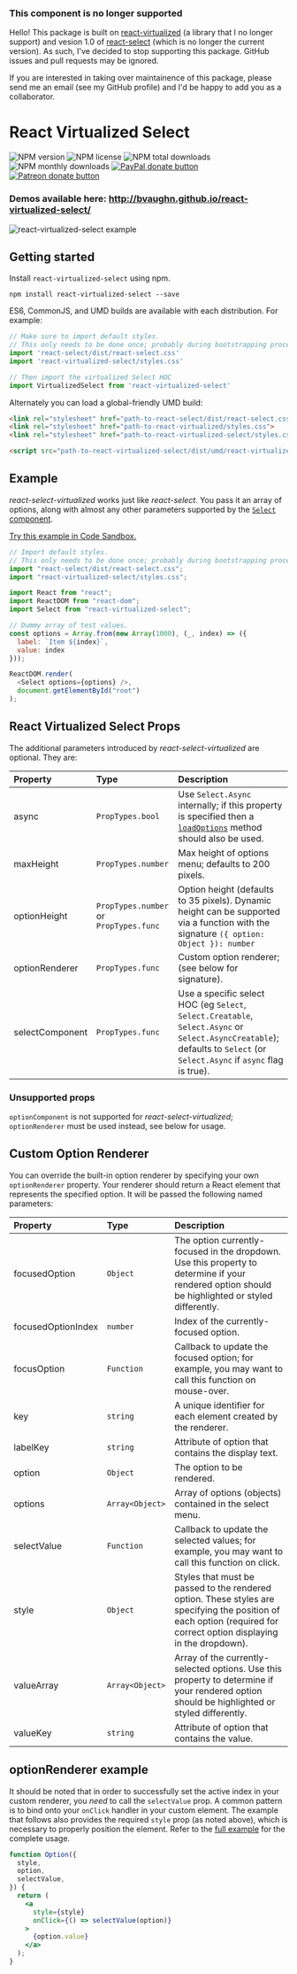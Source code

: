 ### This component is no longer supported

Hello! This package is built on [react-virtualized](https://github.com/bvaughn/react-virtualized) (a library that I no longer support) and vesion 1.0 of [react-select](https://github.com/JedWatson/react-select)  (which is no longer the current version). As such, I've decided to stop supporting this package. GitHub issues and pull requests may be ignored.

If you are interested in taking over maintainence of this package, please send me an email (see my GitHub profile) and I'd be happy to add you as a collaborator.

# React Virtualized Select

![NPM version](https://img.shields.io/npm/v/react-virtualized-select.svg?style=flat)
![NPM license](https://img.shields.io/npm/l/react-virtualized-select.svg?style=flat)
![NPM total downloads](https://img.shields.io/npm/dt/react-virtualized-select.svg?style=flat)
![NPM monthly downloads](https://img.shields.io/npm/dm/react-virtualized-select.svg?style=flat)
[![PayPal donate button](https://img.shields.io/badge/paypal-donate-lightgray.svg?style=flat)](https://www.paypal.com/cgi-bin/webscr?cmd=_s-xclick&hosted_button_id=5CVMYQKVPZC72)
[![Patreon donate button](https://img.shields.io/badge/patreon-donate%20once-lightgray.svg?style=flat)](https://www.patreon.com/user?u=2979769)

### Demos available here: http://bvaughn.github.io/react-virtualized-select/

![react-virtualized-select example](https://cloud.githubusercontent.com/assets/29597/14285960/46d733a6-fb02-11e5-884a-e349eb462704.gif)

## Getting started

Install `react-virtualized-select` using npm.

```shell
npm install react-virtualized-select --save
```

ES6, CommonJS, and UMD builds are available with each distribution.
For example:

```js
// Make sure to import default styles.
// This only needs to be done once; probably during bootstrapping process.
import 'react-select/dist/react-select.css'
import 'react-virtualized-select/styles.css'

// Then import the virtualized Select HOC
import VirtualizedSelect from 'react-virtualized-select'
```

Alternately you can load a global-friendly UMD build:

```html
<link rel="stylesheet" href="path-to-react-select/dist/react-select.css">
<link rel="stylesheet" href="path-to-react-virtualized/styles.css">
<link rel="stylesheet" href="path-to-react-virtualized-select/styles.css">

<script src="path-to-react-virtualized-select/dist/umd/react-virtualized-select.js"></script>
```

## Example

_react-select-virtualized_ works just like _react-select_. You pass it an array of options, along with almost any other parameters supported by the [`Select` component](https://github.com/JedWatson/react-select/#usage).

[Try this example in Code Sandbox.](https://codesandbox.io/s/91p80x10zp)

```js
// Import default styles.
// This only needs to be done once; probably during bootstrapping process.
import "react-select/dist/react-select.css";
import "react-virtualized-select/styles.css";

import React from "react";
import ReactDOM from "react-dom";
import Select from "react-virtualized-select";

// Dummy array of test values.
const options = Array.from(new Array(1000), (_, index) => ({
  label: `Item ${index}`,
  value: index
}));

ReactDOM.render(
  <Select options={options} />,
  document.getElementById("root")
);
```

## React Virtualized Select Props

The additional parameters introduced by _react-select-virtualized_ are optional. They are:

| Property | Type | Description |
|:---|:---|:---|
| async | `PropTypes.bool` | Use `Select.Async` internally; if this property is specified then a [`loadOptions`](https://github.com/JedWatson/react-select#async-options-with-promises) method should also be used. |
| maxHeight | `PropTypes.number` | Max height of options menu; defaults to 200 pixels. |
| optionHeight | `PropTypes.number` or `PropTypes.func` | Option height (defaults to 35 pixels). Dynamic height can be supported via a function with the signature `({ option: Object }): number` |
| optionRenderer | `PropTypes.func` | Custom option renderer; (see below for signature). |
| selectComponent | `PropTypes.func` | Use a specific select HOC (eg `Select`, `Select.Creatable`, `Select.Async` or `Select.AsyncCreatable`); defaults to `Select` (or `Select.Async` if `async` flag is true). |

### Unsupported props

`optionComponent` is not supported for _react-select-virtualized_; `optionRenderer` must be used instead, see below for usage.

## Custom Option Renderer

You can override the built-in option renderer by specifying your own `optionRenderer` property. Your renderer should return a React element that represents the specified option. It will be passed the following named parameters:

| Property | Type | Description |
|:---|:---|:---|
| focusedOption | `Object` | The option currently-focused in the dropdown. Use this property to determine if your rendered option should be highlighted or styled differently. |
| focusedOptionIndex | `number` | Index of the currently-focused option. |
| focusOption | `Function` | Callback to update the focused option; for example, you may want to call this function on mouse-over. |
| key | `string` | A unique identifier for each element created by the renderer. |
| labelKey | `string` | Attribute of option that contains the display text. |
| option | `Object` | The option to be rendered. |
| options | `Array<Object>` | Array of options (objects) contained in the select menu. |
| selectValue | `Function` | Callback to update the selected values; for example, you may want to call this function on click. |
| style | `Object` | Styles that must be passed to the rendered option. These styles are specifying the position of each option (required for correct option displaying in the dropdown).
| valueArray | `Array<Object>` | Array of the currently-selected options. Use this property to determine if your rendered option should be highlighted or styled differently. |
| valueKey | `string` | Attribute of option that contains the value. |

## optionRenderer example

It should be noted that in order to successfully set the active index in your custom renderer, you _need_ to call the `selectValue` prop. A common pattern is to bind onto your `onClick` handler in your custom element. The example that follows also provides the required `style` prop (as noted above), which is necessary to properly position the element. Refer to the  [full example](https://github.com/bvaughn/react-virtualized-select/blob/master/source/demo/Application.js) for the complete usage.

```jsx
function Option({
  style,
  option,
  selectValue,
}) {
  return (
    <a
      style={style}
      onClick={() => selectValue(option)}
    >
      {option.value}
    </a>
  );
}
```
